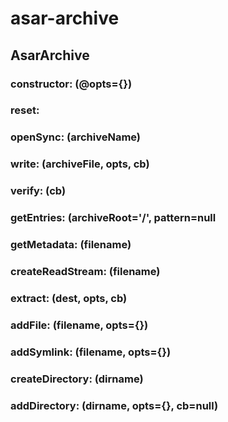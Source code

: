 # asar-archive
## AsarArchive
### constructor: (@opts={})
### reset:
### openSync: (archiveName)
### write: (archiveFile, opts, cb)
### verify: (cb)
### getEntries: (archiveRoot='/', pattern=null
### getMetadata: (filename)
### createReadStream: (filename)
### extract: (dest, opts, cb)
### addFile: (filename, opts={})
### addSymlink: (filename, opts={})
### createDirectory: (dirname)
### addDirectory: (dirname, opts={}, cb=null)
